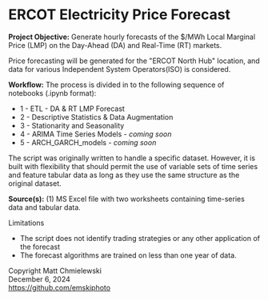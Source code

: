# ERCOT Electricity Price Forecast
__Project Objective:__
Generate hourly forecasts of the $/MWh Local Marginal Price (LMP) on the Day-Ahead (DA) and Real-Time (RT) markets.


Price forecasting will be generated for the "ERCOT North Hub" location, and data for various Independent System Operators(ISO) is considered.

__Workflow:__
The process is divided in to the following sequence of notebooks (.ipynb format):

 * 1 - ETL - DA & RT LMP Forecast
 * 2 - Descriptive Statistics & Data Augmentation
 * 3 - Stationarity and Seasonality
 * 4 - ARIMA Time Series Models - _coming soon_
 * 5 - ARCH_GARCH_models - _coming soon_

The script was originally written to handle a specific dataset.  However, it is built with flexibility that should permit the use of variable sets of time series and feature tabular data as long as they use the same structure as the original dataset.

__Source(s):__
(1) MS Excel file with two worksheets containing time-series data and tabular data.  

Limitations
* The script does not identify trading strategies or any other application of the forecast
* The forecast algorithms are trained on less than one year of data.

Copyright Matt Chmielewski<BR>
December 6, 2024<BR>
https://github.com/emskiphoto
